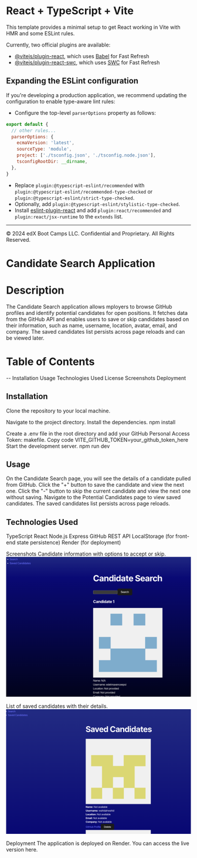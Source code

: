 # React + TypeScript + Vite

This template provides a minimal setup to get React working in Vite with HMR and some ESLint rules.

Currently, two official plugins are available:

* [@vitejs/plugin-react](https://github.com/vitejs/vite-plugin-react/blob/main/packages/plugin-react/README.md), which uses [Babel](https://babeljs.io/) for Fast Refresh
* [@vitejs/plugin-react-swc](https://github.com/vitejs/vite-plugin-react-swc), which uses [SWC](https://swc.rs/) for Fast Refresh

## Expanding the ESLint configuration

If you're developing a production application, we recommend updating the configuration to enable type-aware lint rules:

* Configure the top-level `parserOptions` property as follows:

```js
export default {
  // other rules...
  parserOptions: {
    ecmaVersion: 'latest',
    sourceType: 'module',
    project: ['./tsconfig.json', './tsconfig.node.json'],
    tsconfigRootDir: __dirname,
  },
}
```

* Replace `plugin:@typescript-eslint/recommended` with `plugin:@typescript-eslint/recommended-type-checked` or `plugin:@typescript-eslint/strict-type-checked`.
* Optionally, add `plugin:@typescript-eslint/stylistic-type-checked`.
* Install [eslint-plugin-react](https://github.com/jsx-eslint/eslint-plugin-react) and add `plugin:react/recommended` and `plugin:react/jsx-runtime` to the `extends` list.

---
© 2024 edX Boot Camps LLC. Confidential and Proprietary. All Rights Reserved.






# Candidate Search Application
# Description


The Candidate Search application allows mployers to browse GitHub profiles and identify potential candidates for open positions. It fetches data from the GitHub API and enables users to save or skip candidates based on their information, such as name, username, location, avatar, email, and company. The saved candidates list persists across page reloads and can be viewed later.

# Table of Contents
 -- Installation
 Usage
 Technologies Used
 License
 Screenshots
 Deployment
 
 
 ## Installation


Clone the repository to your local machine.

Navigate to the project directory.
Install the dependencies.
npm install

Create a .env file in the root directory and add your GitHub Personal Access Token:
makefile.
Copy code
VITE_GITHUB_TOKEN=your_github_token_here
Start the development server.
npm run dev

## Usage
On the Candidate Search page, you will see the details of a candidate pulled from GitHub.
Click the "+" button to save the candidate and view the next one.
Click the "-" button to skip the current candidate and view the next one without saving.
Navigate to the Potential Candidates page to view saved candidates.
The saved candidates list persists across page reloads.


## Technologies Used
TypeScript
React
Node.js
Express
GitHub REST API
LocalStorage (for front-end state persistence)
Render (for deployment)



Screenshots
Candidate information with options to accept or skip.
![screenshot:search page](image.png)

List of saved candidates with their details.
![saved candidates](image-1.png)



Deployment
The application is deployed on Render. You can access the live version here.
